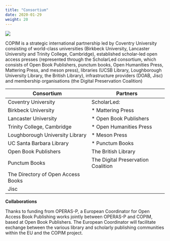 ```yaml
---
title: "Consortium"
date: 2020-01-29
weight: 20
---
```

![](/images/All_COPIM_logos.png)

COPIM is a strategic international partnership led by Coventry University consisting of world-class universities (Birkbeck University, Lancaster University and Trinity College, Cambridge), established scholar-led open access presses (represented through the ScholarLed consortium, which consists of Open Book Publishers, punctum books, Open Humanities Press, Mattering Press, and meson press), libraries (UCSB Library, Loughborough University Library, the British Library), infrastructure providers (DOAB, Jisc) and membership organisations (the Digital Preservation Coalition)



| **Consortium** | **Partners** |
| --------------| --------------| 
| Coventry University | ScholarLed: |
| Birkbeck University |  * Mattering Press
| Lancaster University |  * Open Book Publishers|
| Trinity College, Cambridge | * Open Humanities Press
| Loughborough University Library| * Meson Press
| UC Santa Barbara Library |  * Punctum Books
| Open Book Publishers|The British Library|
| Punctum Books |The Digital Preservation Coalition |
| The Directory of Open Access Books |
| Jisc   | 


**Collaborations**

Thanks to funding from OPERAS-P, a European Coordinator for Open Access Book Publishing works jointly between OPERAS-P and COPIM, based at Open Book Publishers. The European Coordinator will facilitate exchange between the various library and scholarly publishing communities within the EU and the COPIM project. 

